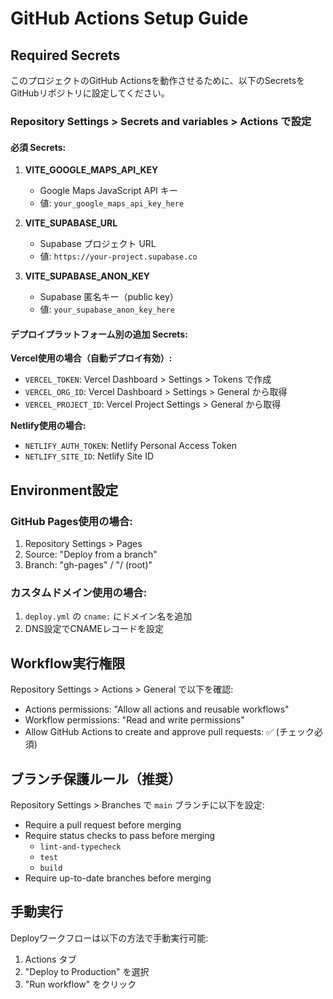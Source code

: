 # GitHub Actions Setup Guide

## Required Secrets

このプロジェクトのGitHub Actionsを動作させるために、以下のSecretsをGitHubリポジトリに設定してください。

### Repository Settings > Secrets and variables > Actions で設定

#### 必須 Secrets:
1. **VITE_GOOGLE_MAPS_API_KEY**
   - Google Maps JavaScript API キー
   - 値: `your_google_maps_api_key_here`

2. **VITE_SUPABASE_URL**
   - Supabase プロジェクト URL
   - 値: `https://your-project.supabase.co`

3. **VITE_SUPABASE_ANON_KEY**
   - Supabase 匿名キー（public key）
   - 値: `your_supabase_anon_key_here`

#### デプロイプラットフォーム別の追加 Secrets:

**Vercel使用の場合（自動デプロイ有効）:**
- `VERCEL_TOKEN`: Vercel Dashboard > Settings > Tokens で作成
- `VERCEL_ORG_ID`: Vercel Dashboard > Settings > General から取得
- `VERCEL_PROJECT_ID`: Vercel Project Settings > General から取得

**Netlify使用の場合:**
- `NETLIFY_AUTH_TOKEN`: Netlify Personal Access Token
- `NETLIFY_SITE_ID`: Netlify Site ID

## Environment設定

### GitHub Pages使用の場合:
1. Repository Settings > Pages
2. Source: "Deploy from a branch"
3. Branch: "gh-pages" / "/ (root)"

### カスタムドメイン使用の場合:
1. `deploy.yml` の `cname:` にドメイン名を追加
2. DNS設定でCNAMEレコードを設定

## Workflow実行権限

Repository Settings > Actions > General で以下を確認:
- Actions permissions: "Allow all actions and reusable workflows"
- Workflow permissions: "Read and write permissions"
- Allow GitHub Actions to create and approve pull requests: ✅ (チェック必須)

## ブランチ保護ルール（推奨）

Repository Settings > Branches で `main` ブランチに以下を設定:
- Require a pull request before merging
- Require status checks to pass before merging
  - `lint-and-typecheck`
  - `test`
  - `build`
- Require up-to-date branches before merging

## 手動実行

Deployワークフローは以下の方法で手動実行可能:
1. Actions タブ
2. "Deploy to Production" を選択
3. "Run workflow" をクリック